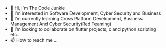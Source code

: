 - 👋 Hi, I’m The Code Junkie
- 👀 I’m interested in Software Development, Cyber Security and Business
- 🌱 I’m currently learning Cross Platform Development, Business Management And Cyber Security(Red Teaming)
- 💞️ I’m looking to collaborate on flutter projects, c and python scripting etc...
- 📫 How to reach me ...

<!---
TechIns4n3/TechIns4n3 is a ✨ special ✨ repository because its `README.md` (this file) appears on your GitHub profile.
You can click the Preview link to take a look at your changes.
--->
